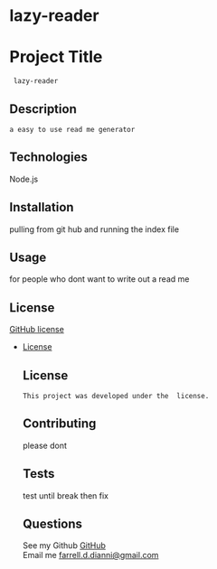 # lazy-reader

  #  Project Title
     lazy-reader
    
  ##  Description
    a easy to use read me generator 
  
  ## Technologies
  Node.js
  ## Installation
  pulling from git hub and running the index file
  
  ## Usage
  for people who dont want to write out a read me 
  
  ## License
  
  [GitHub license](https://img.shields.io/badge/license--blue.svg)
  
* [License](#license)

  ## License
      This project was developed under the  license.
  
  ## Contributing
  please dont 
  
  ## Tests
  test until break then fix 
  
  ## Questions  
  See my Github [GitHub](https://www.github.com/farrelldianni)  
  Email me  <farrell.d.dianni@gmail.com>

